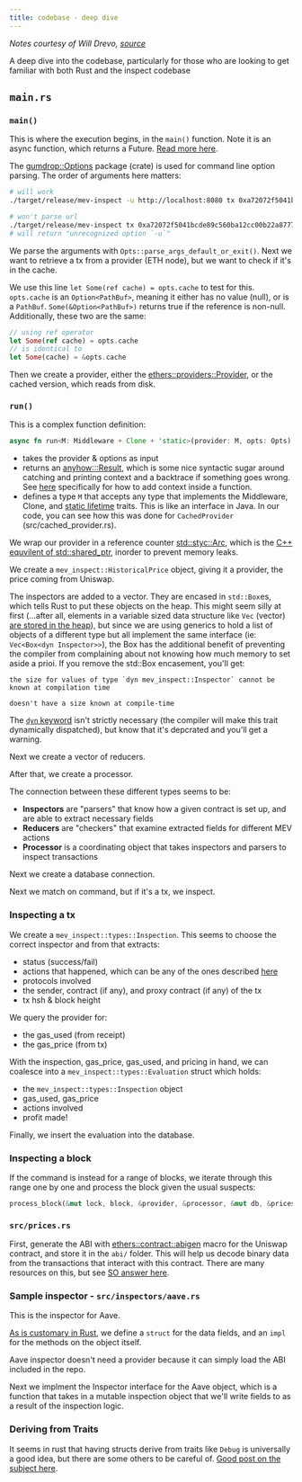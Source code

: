 ```yaml
---
title: codebase - deep dive
---
```


_Notes courtesy of Will Drevo, [source](https://github.com/worldveil/mev-inspect-rs/blob/master/NOTES.md)_

A deep dive into the codebase, particularly for those who are looking to get familiar with both Rust and the inspect codebase

## `main.rs`

### `main()`

This is where the execution begins, in the `main()` function. Note it is an async function, which returns a Future. [Read more here](https://rust-lang.github.io/async-book/01_getting_started/04_async_await_primer.html).

The [gumdrop::Options](https://docs.rs/gumdrop/0.5.0/gumdrop/trait.Options.html) package (crate) is used for command line option parsing. The order of arguments here matters:

```bash
# will work
./target/release/mev-inspect -u http://localhost:8080 tx 0xa72072f5041bcde89c560ba12cc00b22a87779ee369dbff81a78bba26d35e989 

# won't parse url
./target/release/mev-inspect tx 0xa72072f5041bcde89c560ba12cc00b22a87779ee369dbff81a78bba26d35e989 -u http://localhost:8080
# will return "unrecognized option `-u`"
```

We parse the arguments with `Opts::parse_args_default_or_exit()`. Next we want to retrieve a tx from a provider (ETH node), but we want to check if it's in the cache.

We use this line `let Some(ref cache) = opts.cache` to test for this. `opts.cache` is an `Option<PathBuf>`, meaning it either has no value (null), or is a `PathBuf`. `Some(&Option<PathBuf>)` returns true if the reference is non-null. Additionally, these two are the same:

```rust
// using ref operator
let Some(ref cache) = opts.cache
// is identical to
let Some(cache) = &opts.cache
```

Then we create a provider, either the [ethers::providers::Provider](https://docs.rs/ethers-providers/0.2.2/ethers_providers/struct.Provider.html), or the cached version, which reads from disk.

### `run()`

This is a complex function definition:

```rust
async fn run<M: Middleware + Clone + 'static>(provider: M, opts: Opts) -> anyhow::Result<()> { ... }
```

* takes the provider & options as input
* returns an [anyhow:::Result](https://docs.rs/anyhow/1.0.0/anyhow/type.Result.html), which is some nice syntactic sugar around catching and printing context and a backtrace if something goes wrong. See [here](https://docs.rs/anyhow/1.0.0/anyhow/trait.Context.html) specifically for how to add context inside a function. 
* defines a type `M` that accepts any type that implements the Middleware, Clone, and [static lifetime](https://doc.rust-lang.org/rust-by-example/scope/lifetime/static_lifetime.html#trait-bound) traits. This is like an interface in Java. In our code, you can see how this was done for `CachedProvider` (src/cached_provider.rs). 

We wrap our provider in a reference counter [std::styc::Arc](https://doc.rust-lang.org/std/sync/struct.Arc.html), which is the [C++ equvilent of std::shared_ptr](https://stackoverflow.com/a/49834496), inorder to prevent memory leaks. 

We create a `mev_inspect::HistoricalPrice` object, giving it a provider, the price coming from Uniswap.

The inspectors are added to a vector. They are encased in `std::Box`es, which tells Rust to put these objects on the heap. This might seem silly at first (...after all, elements in a variable sized data structure like `Vec` (vector) [are stored in the heap](https://stackoverflow.com/a/43642518)), but since we are using generics to hold a list of objects of a different type but all implement the same interface (ie: `Vec<Box<dyn Inspector>>`), the Box has the additional benefit of preventing the compiler from complaining about not knowing how much memory to set aside a prioi. If you remove the std::Box encasement, you'll get:

```
the size for values of type `dyn mev_inspect::Inspector` cannot be known at compilation time

doesn't have a size known at compile-time
```

The [`dyn` keyword](https://doc.rust-lang.org/std/keyword.dyn.html) isn't strictly necessary (the compiler will make this trait dynamically dispatched), but know that it's depcrated and you'll get a warning.

Next we create a vector of reducers. 

After that, we create a processor. 

The connection between these different types seems to be:

- **Inspectors** are "parsers" that know how a given contract is set up, and are able to extract necessary fields
- **Reducers** are "checkers" that examine extracted fields for different MEV actions
- **Processor** is a coordinating object that takes inspectors and parsers to inspect transactions 

Next we create a database connection.

Next we match on command, but if it's a tx, we inspect.

### Inspecting a tx

We create a `mev_inspect::types::Inspection`. This seems to choose the correct inspector and from that extracts:

- status (success/fail)
- actions that happened, which can be any of the ones described [here](/docs/flashbots-data/mev-inspect-rs/inspect-codebase-design)
- protocols involved
- the sender, contract (if any), and proxy contract (if any) of the tx
- tx hsh & block height

We query the provider for:

- the gas_used (from receipt)
- the gas_price (from tx)


With the inspection, gas_price, gas_used, and pricing in hand, we can coalesce into a `mev_inspect::types::Evaluation` struct which holds:

- the `mev_inspect::types::Inspection` object
- gas_used, gas_price
- actions involved
- profit made!

Finally, we insert the evaluation into the database.

### Inspecting a block

If the command is instead for a range of blocks, we iterate through this range one by one and process the block given the usual suspects:

```rust
process_block(&mut lock, block, &provider, &processor, &mut db, &prices).await?
```

### `src/prices.rs`

First, generate the ABI with [ethers::contract::abigen](https://docs.rs/ethers-contract/0.1.3/ethers_contract/macro.abigen.html) macro for the Uniswap contract, and store it in the `abi/` folder. This will help us decode binary data from the transactions that interact with this contract. There are many resources on this, but see [SO answer here](https://ethereum.stackexchange.com/a/1171/34397).


### Sample inspector - `src/inspectors/aave.rs`

This is the inspector for Aave.

[As is customary in Rust](https://doc.rust-lang.org/std/keyword.impl.html), we define a `struct` for the data fields, and an `impl` for the methods on the object itself. 

Aave inspector doesn't need a provider because it can simply load the ABI included in the repo.

Next we implment the Inspector interface for the Aave object, which is a function that takes in a mutable inspection object that we'll write fields to as a result of the inspection logic.


### Deriving from Traits

It seems in rust that having structs derive from traits like `Debug` is universally a good idea, but there are some others to be careful of. [Good post on the subject here](https://users.rust-lang.org/t/what-traits-should-i-normally-derive/484/9).